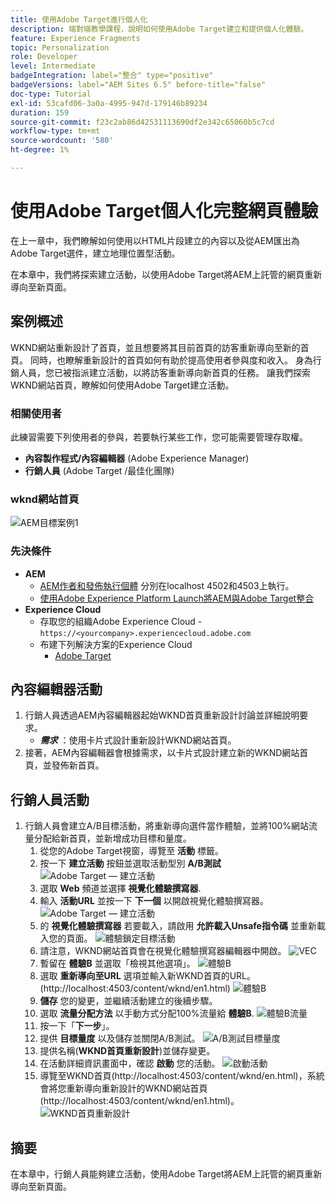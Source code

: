 ```yaml
---
title: 使用Adobe Target進行個人化
description: 端對端教學課程，說明如何使用Adobe Target建立和提供個人化體驗。
feature: Experience Fragments
topic: Personalization
role: Developer
level: Intermediate
badgeIntegration: label="整合" type="positive"
badgeVersions: label="AEM Sites 6.5" before-title="false"
doc-type: Tutorial
exl-id: 53cafd06-3a0a-4995-947d-179146b89234
duration: 159
source-git-commit: f23c2ab86d42531113690df2e342c65060b5c7cd
workflow-type: tm+mt
source-wordcount: '580'
ht-degree: 1%

---
```


# 使用Adobe Target個人化完整網頁體驗

在上一章中，我們瞭解如何使用以HTML片段建立的內容以及從AEM匯出為Adobe Target選件，建立地理位置型活動。

在本章中，我們將探索建立活動，以使用Adobe Target將AEM上託管的網頁重新導向至新頁面。

## 案例概述

WKND網站重新設計了首頁，並且想要將其目前首頁的訪客重新導向至新的首頁。 同時，也瞭解重新設計的首頁如何有助於提高使用者參與度和收入。 身為行銷人員，您已被指派建立活動，以將訪客重新導向新首頁的任務。 讓我們探索WKND網站首頁，瞭解如何使用Adobe Target建立活動。

### 相關使用者

此練習需要下列使用者的參與，若要執行某些工作，您可能需要管理存取權。

* **內容製作程式/內容編輯器** (Adobe Experience Manager)
* **行銷人員** (Adobe Target /最佳化團隊)

### wknd網站首頁

![AEM目標案例1](assets/personalization-use-case-2/aem-target-use-case-2.png)

### 先決條件

* **AEM**
   * [AEM作者和發佈執行個體](./implementation.md#getting-aem) 分別在localhost 4502和4503上執行。
   * [使用Adobe Experience Platform Launch將AEM與Adobe Target整合](./using-launch-adobe-io.md#aem-target-using-launch-by-adobe)
* **Experience Cloud**
   * 存取您的組織Adobe Experience Cloud - `https://<yourcompany>.experiencecloud.adobe.com`
   * 布建下列解決方案的Experience Cloud
      * [Adobe Target](https://experiencecloud.adobe.com)

## 內容編輯器活動

1. 行銷人員透過AEM內容編輯器起始WKND首頁重新設計討論並詳細說明要求。
   * ***需求*** ：使用卡片式設計重新設計WKND網站首頁。
2. 接著，AEM內容編輯器會根據需求，以卡片式設計建立新的WKND網站首頁，並發佈新首頁。

## 行銷人員活動

1. 行銷人員會建立A/B目標活動，將重新導向選件當作體驗，並將100%網站流量分配給新首頁，並新增成功目標和量度。
   1. 從您的Adobe Target視窗，導覽至 **活動** 標籤。
   2. 按一下 **建立活動** 按鈕並選取活動型別 **A/B測試**
      ![Adobe Target — 建立活動](assets/personalization-use-case-2/create-ab-activity.png)
   3. 選取 **Web** 頻道並選擇 **視覺化體驗撰寫器**.
   4. 輸入 **活動URL** 並按一下 **下一個** 以開啟視覺化體驗撰寫器。
      ![Adobe Target — 建立活動](assets/personalization-use-case-2/create-activity-ab-name.png)
   5. 的 **視覺化體驗撰寫器** 若要載入，請啟用 **允許載入Unsafe指令碼** 並重新載入您的頁面。
      ![體驗鎖定目標活動](assets/personalization-use-case-1/load-unsafe-scripts.png)
   6. 請注意，WKND網站首頁會在視覺化體驗撰寫器編輯器中開啟。
      ![VEC](assets/personalization-use-case-2/vec.png)
   7. 暫留在 **體驗B** 並選取「檢視其他選項」。
      ![體驗B](assets/personalization-use-case-2/redirect-url.png)
   8. 選取 **重新導向至URL** 選項並輸入新WKND首頁的URL。 (http://localhost:4503/content/wknd/en1.html)
      ![體驗B](assets/personalization-use-case-2/redirect-url-2.png)
   9. **儲存** 您的變更，並繼續活動建立的後續步驟。
   10. 選取 **流量分配方法** 以手動方式分配100%流量給 **體驗B**.
      ![體驗B流量](assets/personalization-use-case-2/traffic.png)
   11. 按一下「**下一步**」。
   12. 提供 **目標量度** 以及儲存並關閉A/B測試。
      ![A/B測試目標量度](assets/personalization-use-case-2/goal-metric.png)
   13. 提供名稱(**WKND首頁重新設計**)並儲存變更。
   14. 在活動詳細資訊畫面中，確認 **啟動** 您的活動。
      ![啟動活動](assets/personalization-use-case-2/ab-activate.png)
   15. 導覽至WKND首頁(http://localhost:4503/content/wknd/en.html)，系統會將您重新導向重新設計的WKND網站首頁(http://localhost:4503/content/wknd/en1.html)。
      ![WKND首頁重新設計](assets/personalization-use-case-2/WKND-home-page-redesign.png)

## 摘要

在本章中，行銷人員能夠建立活動，使用Adobe Target將AEM上託管的網頁重新導向至新頁面。
